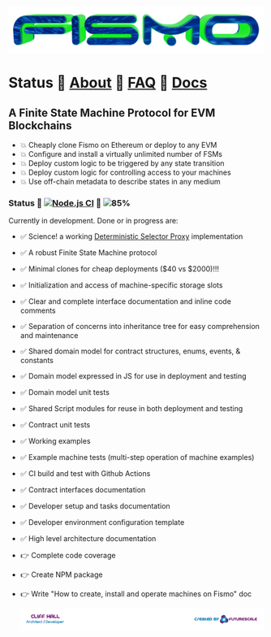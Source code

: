 ![Fismo](docs/images/fismo-logo.png)
# Status 🧪 [About](docs/about.md) 🧪 [FAQ](docs/faq.md) 🧪 [Docs](docs/intro.md)
## A Finite State Machine Protocol for EVM Blockchains
* 💥 Cheaply clone Fismo on Ethereum or deploy to any EVM
* 💥 Configure and install a virtually unlimited number of FSMs
* 💥 Deploy custom logic to be triggered by any state transition
* 💥 Deploy custom logic for controlling access to your machines
* 💥 Use off-chain metadata to describe states in any medium

### Status 🔬 [![Node.js CI](https://github.com/cliffhall/Fismo/actions/workflows/node.js.yml/badge.svg)](https://github.com/cliffhall/Fismo/actions/workflows/node.js.yml) 🔬 ![85%](https://progress-bar.dev/85/?title=Progress&width=120&color=000000)

Currently in development. Done or in progress are:
- ✅ Science! a working [Deterministic Selector Proxy](docs/about.md#experimentdeterministicselectorproxy) implementation
- ✅ A robust Finite State Machine protocol
- ✅ Minimal clones for cheap deployments ($40 vs $2000)!!!
- ✅ Initialization and access of machine-specific storage slots
- ✅ Clear and complete interface documentation and inline code comments
- ✅ Separation of concerns into inheritance tree for easy comprehension and maintenance
- ✅ Shared domain model for contract structures, enums, events, & constants
- ✅ Domain model expressed in JS for use in deployment and testing
- ✅ Domain model unit tests
- ✅ Shared Script modules for reuse in both deployment and testing
- ✅ Contract unit tests
- ✅ Working examples
- ✅ Example machine tests (multi-step operation of machine examples)
- ✅ CI build and test with Github Actions
- ✅ Contract interfaces documentation
- ✅ Developer setup and tasks documentation
- ✅ Developer environment configuration template
- ✅ High level architecture documentation
- 👉 Complete code coverage
- 👉 Create NPM package
- 👉 Write "How to create, install and operate machines on Fismo" doc

  [![Created by Futurescale](docs/images/created-by.png)](https://futurescale.com)